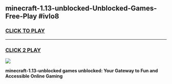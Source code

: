 
## minecraft-1.13-unblocked-Unblocked-Games-Free-Play #ivlo8
<h3>
<a href="https://us.freeplayer.one?title=minecraft-1.13-unblocked&ref=9M">CLICK TO PLAY</a></h3>
<hr>

<h3>
<a href="https://us.freeplayer.one?title=minecraft-1.13-unblocked&ref=9M">CLICK 2 PLAY</a>
  
</h3>

<a href="https://us.freeplayer.one?title=minecraft-1.13-unblocked&ref=9M"><img src="https://clearcache.store/games.png"></a>


**minecraft-1.13-unblocked games unblocked: Your Gateway to Fun and Accessible Online Gaming**

